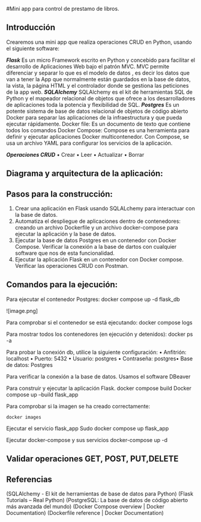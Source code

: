 #Mini app para control de prestamo de libros.

## **Introducción**

Crearemos una mini app que realiza operaciones CRUD en Python, usando el siguiente software:

***Flask*** 
Es un micro Framework escrito en Python y concebido para facilitar el desarrollo de Aplicaciones Web bajo el patrón MVC.
MVC  permite diferenciar y separar lo que es el modelo de datos , es decir los datos que van a tener la App que normalmente están guardados en la base de datos, la vista,  la página HTML y el controlador donde se gestiona las peticiones de la app web.
***SQLAlchemy***
SQLAlchemy es el kit de herramientas SQL de Python y el mapeador relacional de objetos que ofrece a los desarrolladores de aplicaciones toda la potencia y flexibilidad de SQL.
***Postgres*** 
Es un potente sistema de base de datos relacional de objetos de código abierto
Docker para  separar las aplicaciones de la infraestructura y que pueda ejecutar rápidamente.
Docker file: Es un documento de texto que contiene todos los comandos
Docker Compose: Compose es una herramienta para definir y ejecutar aplicaciones Docker multicontenedor. Con Compose, se usa un archivo YAML para configurar los servicios de la aplicación.

***Operaciones CRUD***
 •	Crear
 •	Leer 
 •	Actualizar
 •	Borrar

## Diagrama y arquitectura de la aplicación:




## Pasos para la construcción:

1.	Crear una aplicación en Flask usando SQLALchemy para interactuar con la base de datos.
2.	Automatiza el despliegue de aplicaciones dentro de contenedores: creando un archivo Dockerfile y un archivo docker-compose para ejecutar la aplicación y la base de datos.
3.	Ejecutar la base de datos Postgres en un contenedor con Docker Compose.
Verificar la conexión a la base de dartos con cualquier software que nos de esta funcionalidad.
4.	Ejecutar la aplicación Flask en un contenedor con Docker compose.
Verificar las operaciones CRUD con Postman.


## Comandos para la ejecución:

Para ejecutar el contenedor Postgres:
docker compose up -d flask_db

![image.png]



Para comprobar si el contenedor se está ejecutando:
docker compose logs
 
Para mostrar todos los contenedores (en ejecución y detenidos):
docker ps -a
 

Para probar la conexión db, utilice la siguiente configuración:
•	Anfitrión: localhost
•	Puerto: 5432
•	Usuario: postgres
•	Contraseña: postgres•	Base de datos: Postgres

Para verificar la conexión a la base de datos. Usamos el software DBeaver
 

Para construir y ejecutar la aplicación Flask.
docker compose build
Docker compose up –build flask_app
 

Para comprobar si la imagen se ha creado correctamente:

	docker images


Ejecutar el servicio flask_app
	Sudo docker compose up flask_app


Ejecutar docker-compose y sus servicios
docker-compose up -d
 

## Validar operaciones  GET, POST, PUT,DELETE



## Referencias
(SQLAlchemy - El kit de herramientas de base de datos para Python)
(Flask Tutorials – Real Python)
(PostgreSQL: La base de datos de código abierto más avanzada del mundo)
(Docker Compose overview | Docker Documentation)
(Dockerfile reference | Docker Documentation)
